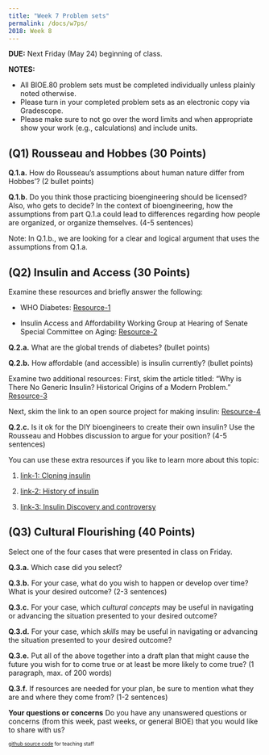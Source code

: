 ```yaml
---
title: "Week 7 Problem sets"
permalink: /docs/w7ps/
2018: Week 8
---
```


**DUE:** Next Friday (May 24) beginning of class.

**NOTES:**
  - All BIOE.80 problem sets must be completed individually unless plainly noted otherwise.
  - Please turn in your completed problem sets as an electronic copy via Gradescope.
  - Please make sure to not go over the word limits and when appropriate show your work (e.g., calculations) and include units.

## (Q1)  Rousseau and Hobbes (30 Points)

**Q.1.a.** How do Rousseau’s assumptions about human nature differ from Hobbes’? (2 bullet points)
 
**Q.1.b.** Do you think those practicing bioengineering should be licensed? Also, who gets to decide?
In the context of bioengineering, how the assumptions from part Q.1.a could lead to differences regarding 
how people are organized, or organize themselves. (4-5 sentences)

Note: In Q.1.b., we are looking for a clear and logical argument that uses the assumptions from Q.1.a.


## (Q2) Insulin and Access (30 Points)

Examine these resources and briefly answer the following: 

- WHO Diabetes: [Resource-1](https://www.who.int/en/news-room/fact-sheets/detail/diabetes)

- Insulin Access and Affordability Working Group at 
Hearing of Senate Special Committee on Aging: [Resource-2](http://www.diabetes.org/newsroom/press-releases/2018/insulin-affordability-white-paper-release.html)

**Q.2.a.** What are the global trends of diabetes? (bullet points)

**Q.2.b.** How affordable (and accessible) is insulin currently? (bullet points)

Examine two additional resources: 
First, skim the article titled: “Why is There No Generic Insulin? Historical Origins of a Modern Problem.” [Resource-3](https://www.nejm.org/doi/full/10.1056/NEJMms1411398)

Next, skim the link to an open source project for making insulin: [Resource-4](http://openinsulin.org/)

**Q.2.c.**  Is it ok for the DIY bioengineers to create their own insulin? Use the Rousseau and Hobbes discussion to argue for your position? (4-5 sentences)

You can use these extra resources if  you like to learn more about this topic: 

1. [link-1: Cloning insulin](https://www.gene.com/stories/cloning-insulin)

2. [link-2: History of insulin](https://www.ncbi.nlm.nih.gov/pmc/articles/PMC3714061/)

3. [link-3: Insulin Discovery and controversy](http://clinchem.aaccjnls.org/content/48/12/2270.long#sec-18)


## (Q3) Cultural Flourishing (40 Points)

Select one of the four cases that were presented in class on Friday.

**Q.3.a.** Which case did you select?

**Q.3.b.** For your case, what do you wish to happen or develop over time?  What is your desired outcome? (2-3 sentences)

**Q.3.c.** For your case, which *cultural concepts* may be useful in navigating or advancing the situation presented to your desired outcome? 

**Q.3.d.** For your case, which *skills* may be useful in navigating or advancing the situation presented to your desired outcome?

**Q.3.e.**  Put all of the above together into a draft plan that might cause the future you wish for to come true or at least be more likely to come true? (1 paragraph, max. of 200 words) 

**Q.3.f.** If resources are needed for your plan, be sure to mention what they are and where they come from? (1-2 sentences)

**Your questions or concerns** Do you have any unanswered questions or concerns (from this week, past weeks, or general BIOE) that you would like to share with us?


<sub><sup> [github source code](https://github.com/Stanford-BioE80/Stanford-BioE80.github.io/edit/master/_docs/w7ps.md) for teaching staff <sub><sup>
